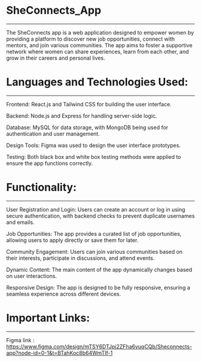 # SheConnects_App

---

The SheConnects app is a web application designed to empower women by providing a platform to discover new job opportunities, connect with mentors, and join various communities. The app aims to foster a supportive network where women can share
experiences, learn from each other, and grow in their careers and personal lives.

# Languages and Technologies Used:

---

Frontend: React.js and Tailwind CSS for building the user interface.

Backend: Node.js and Express for handling server-side logic.

Database: MySQL for data storage, with MongoDB being used for authentication and user management.

Design Tools: Figma was used to design the user interface prototypes.

Testing: Both black box and white box testing methods were applied to ensure the app functions correctly.

# Functionality:

---

User Registration and Login: Users can create an account or log in using secure authentication, with backend checks to prevent duplicate usernames and emails.

Job Opportunities: The app provides a curated list of job opportunities, allowing users to apply directly or save them for later.

Community Engagement: Users can join various communities based on their interests, participate in discussions, and attend events.

Dynamic Content: The main content of the app dynamically changes based on user interactions.

Responsive Design: The app is designed to be fully responsive, ensuring a seamless experience across different devices.

# Important Links:

---

Figma link : https://www.figma.com/design/mTSY6DTJpj2ZFha6yuqCQb/Sheconnects-app?node-id=0-1&t=BTahKoc8b64WmTIf-1
